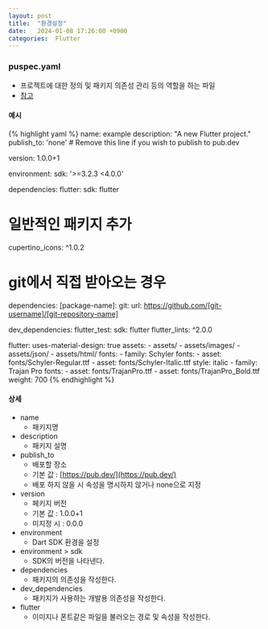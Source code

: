 ```yaml
---
layout: post
title:  "환경설정"
date:   2024-01-08 17:26:00 +0900
categories:  Flutter
---
```


### puspec.yaml

-  프로젝트에 대한 정의 및 패키지 의존성 관리 등의 역할을 하는 파일
- [참고](https://dart.dev/tools/pub/pubspec)

#### 예시

{% highlight yaml %}
name: example
description: "A new Flutter project."
publish_to: 'none' # Remove this line if you wish to publish to pub.dev

version: 1.0.0+1

environment:
    sdk: '>=3.2.3 <4.0.0'

dependencies:
  flutter:
    sdk: flutter
  # 일반적인 패키지 추가
  cupertino_icons: ^1.0.2
  # git에서 직접 받아오는 경우
  dependencies:
    [package-name]:
        git:
        url: https://github.com/[git-username]/[git-repository-name]

dev_dependencies:
  flutter_test:
    sdk: flutter
  flutter_lints: ^2.0.0

flutter:
  uses-material-design: true
  assets:
    - assets/
    - assets/images/
    - assets/json/
    - assets/html/
  fonts:
    - family: Schyler
      fonts:
        - asset: fonts/Schyler-Regular.ttf
        - asset: fonts/Schyler-Italic.ttf
          style: italic
    - family: Trajan Pro
      fonts:
        - asset: fonts/TrajanPro.ttf
        - asset: fonts/TrajanPro_Bold.ttf
          weight: 700
{% endhighlight %}

#### 상세

- name
    - 패키지명
- description
    - 패키지 설명
- publish_to
    - 배포할 장소
    - 기본 값 : [https://pub.dev/](https://pub.dev/)
    - 배포 하지 않을 시 속성을 명시하지 않거나 none으로 지정
- version
    - 페키지 버전
    - 기본 값 : 1.0.0+1
    - 미지정 시 : 0.0.0
- environment
    - Dart SDK 환경을 설정
- environment > sdk
    - SDK의 버전을 나타낸다.
- dependencies
    - 패키지의 의존성을 작성한다.
- dev_dependencies
    - 패키지가 사용하는 개발용 의존성을 작성한다.
- flutter
    - 이미지나 폰트같은 파일을 불러오는 경로 및 속성을 작성한다.